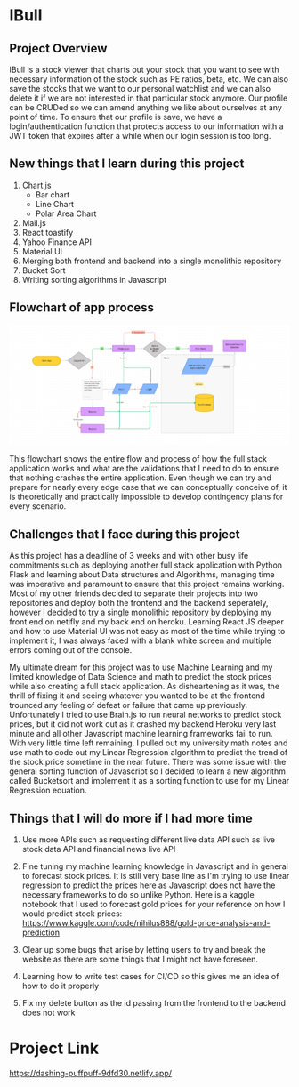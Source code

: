 # IBull

## Project Overview
IBull is a stock viewer that charts out your stock that you want to see with necessary information of the stock such as PE ratios, beta, etc. We can also save the stocks that we want to our personal watchlist and we can also delete it if we are not interested in that particular stock anymore. Our profile can be CRUDed so we can amend anything we like about ourselves at any point of time. To ensure that our profile is save, we have a login/authentication function that protects access to our information with a JWT token that expires after a while when our login session is too long.

## New things that I learn during this project

1. Chart.js
    - Bar chart
    - Line Chart
    - Polar Area Chart
2. Mail.js
3. React toastify
4. Yahoo Finance API
5. Material UI 
6. Merging both frontend and backend into a single monolithic repository
7. Bucket Sort
8. Writing sorting algorithms in Javascript

## Flowchart of app process
![Figma-Flowchart](public/IBull_flowchart.png)

This flowchart shows the entire flow and process of how the full stack application works and what are the validations that I need to do to ensure that nothing crashes the entire application. Even though we can try and prepare for nearly every edge case that we can conceptually conceive of, it is theoretically and practically impossible to develop contingency plans for every scenario. 

## Challenges that I face during this project

As this project has a deadline of 3 weeks and with other busy life commitments such as deploying another full stack application with Python Flask and learning about Data structures and Algorithms, managing time was imperative and paramount to ensure that this project remains working. Most of my other friends decided to separate their projects into two repositories and deploy both the frontend and the backend seperately, however I decided to try a single monolithic repository by deploying my front end on netifly and my back end on heroku. Learning React JS deeper and how to use Material UI was not easy as most of the time while trying to implement it, I was always faced with a blank white screen and multiple errors coming out of the console.

 My ultimate dream for this project was to use Machine Learning and my limited knowledge of Data Science and math to predict the stock prices while also creating a full stack application. As disheartening as it was, the thrill of fixing it and seeing whatever you wanted to be at the frontend trounced any feeling of defeat or failure that came up previously. Unfortunately I tried to use Brain.js to run neural networks to predict stock prices, but it did not work out as it crashed my backend Heroku very last minute and all other Javascript machine learning frameworks fail to run. With very little time left remaining, I pulled out my university math notes and use math to code out my Linear Regression algorithm to predict the trend of the stock price sometime in the near future. There was some issue with the general sorting function of Javascript so I decided to learn a new algorithm called Bucketsort and implement it as a sorting function to use for my Linear Regression equation. 


## Things that I will do more if I had more time

1. Use more APIs such as requesting different live data API such as live stock data API and financial news live API

2. Fine tuning my machine learning knowledge in Javascript and in general to forecast stock prices. It is still very base line as I'm trying to use linear regression to predict the prices here as Javascript does not have the necessary frameworks to do so unlike Python. Here is a kaggle notebook that I used to forecast gold prices for your reference on how I would predict stock prices: https://www.kaggle.com/code/nihilus888/gold-price-analysis-and-prediction

3. Clear up some bugs that arise by letting users to try and break the website as there are some things that I might not have foreseen. 

4. Learning how to write test cases for CI/CD so this gives me an idea of how to do it properly

5. Fix my delete button as the id passing from the frontend to the backend does not work

# Project Link
https://dashing-puffpuff-9dfd30.netlify.app/